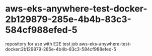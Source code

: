 # aws-eks-anywhere-test-docker-2b129879-285e-4b4b-83c3-584cf988efed-5
repository for use with E2E test job aws-eks-anywhere-test-docker:2b129879-285e-4b4b-83c3-584cf988efed-5
